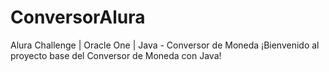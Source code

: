 # ConversorAlura
Alura Challenge | Oracle One | Java - Conversor de Moneda
¡Bienvenido al proyecto base del Conversor de Moneda con Java!
